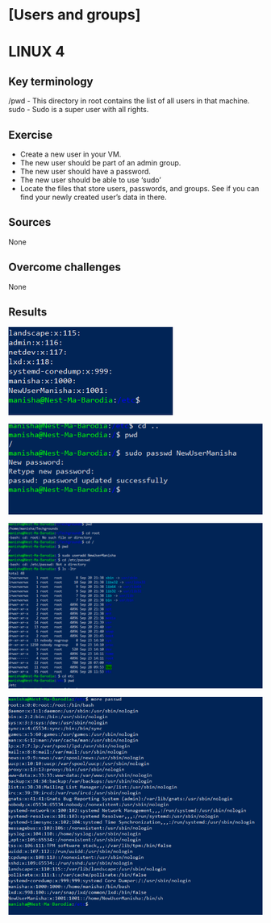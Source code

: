# [Users and groups]
# LINUX 4

## Key terminology

/pwd - This directory in root contains the list of all users in that machine.
sudo - Sudo is a super user with all rights.

## Exercise
* Create a new user in your VM. 
* The new user should be part of an admin group.
* The new user should have a password.
* The new user should be able to use ‘sudo’
* Locate the files that store users, passwords, and groups. See if you can find your newly created user’s data in there.



## Sources

None



## Overcome challenges

None

## Results

![New User](https://github.com/Techgrounds-Cloud-9/cloud-9-MBarodia/blob/77b0226466a92c78d7f8df0afb3afc4fc44394b9/00_includes/01_Linux/LNX04/LNX-04.1_NewUserinGroup.PNG)

![Set Pwd](https://github.com/Techgrounds-Cloud-9/cloud-9-MBarodia/blob/77b0226466a92c78d7f8df0afb3afc4fc44394b9/00_includes/01_Linux/LNX04/LNX-04.1_SetNewUserPwd.PNG)

![Admin](https://github.com/Techgrounds-Cloud-9/cloud-9-MBarodia/blob/77b0226466a92c78d7f8df0afb3afc4fc44394b9/00_includes/01_Linux/LNX04/LNX-04.1.PNG)

![New User listed in etc/pwd](https://github.com/Techgrounds-Cloud-9/cloud-9-MBarodia/blob/77b0226466a92c78d7f8df0afb3afc4fc44394b9/00_includes/01_Linux/LNX04/LNX-04.11.PNG)

